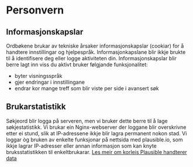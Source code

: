 # Personvern
## Informasjonskapslar
Ordbøkene brukar av tekniske årsaker informasjonskapslar (cookiar) for å handtere innstillingar og hjelpespråk. Informasjonkapslane blir ikkje brukte til å identifisere deg eller logge aktiviteten din. Informasjonskapslar blir berre lagt inn viss du aktivt bruker følgjande funksjonalitet:
- byter visningsspråk
- gjer endringar i innstillingane
- endrar kor mange treff som blir viste per side i avansert søk

## Brukarstatistikk
Søkjeord blir logga på serveren, men vi bruker dette berre til å lage søkjestatistikk. Vi brukar ein Nginx-webserver der loggane blir overskrivne etter ei stund, slik at IP-adressene ikkje blir lagra permanent nokon stad. Vi loggar òg bruken av enkelte funksjonar på nettsida med plausible.io, som ikkje lagrar IP-adresser eller annan informasjon som kan knyte bruksstatistikken til enkeltbrukarar. [Les meir om korleis Plausible handterer data](https://plausible.io/data-policy)
